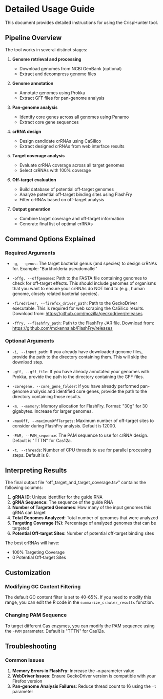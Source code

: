# Detailed Usage Guide

This document provides detailed instructions for using the CrispHunter tool.

## Pipeline Overview

The tool works in several distinct stages:

1. **Genome retrieval and processing**
   - Download genomes from NCBI GenBank (optional)
   - Extract and decompress genome files
   
2. **Genome annotation**
   - Annotate genomes using Prokka
   - Extract GFF files for pan-genome analysis
   
3. **Pan-genome analysis**
   - Identify core genes across all genomes using Panaroo
   - Extract core gene sequences
   
4. **crRNA design**
   - Design candidate crRNAs using CaSilico
   - Extract designed crRNAs from web interface results
   
5. **Target coverage analysis**
   - Evaluate crRNA coverage across all target genomes
   - Select crRNAs with 100% coverage
   
6. **Off-target evaluation**
   - Build database of potential off-target genomes
   - Analyze potential off-target binding sites using FlashFry
   - Filter crRNAs based on off-target analysis
   
7. **Output generation**
   - Combine target coverage and off-target information
   - Generate final list of optimal crRNAs

## Command Options Explained

### Required Arguments

- `-g, --genus`: The target bacterial genus (and species) to design crRNAs for. Example: "Burkholderia pseudomallei"

- `-offg, --offgenomes`: Path to the FASTA file containing genomes to check for off-target effects. This should include genomes of organisms that you want to ensure your crRNAs do NOT bind to (e.g., human genome, closely related bacterial species).

- `-firedriver, --firefox_driver_path`: Path to the GeckoDriver executable. This is required for web scraping the CaSilico results. Download from: https://github.com/mozilla/geckodriver/releases

- `-ffry, --flashfry_path`: Path to the FlashFry JAR file. Download from: https://github.com/mckennalab/FlashFry/releases

### Optional Arguments

- `-i, --input_path`: If you already have downloaded genome files, provide the path to the directory containing them. This will skip the download step.

- `-gff, --gff_file`: If you have already annotated your genomes with Prokka, provide the path to the directory containing the GFF files.

- `-coregene, --core_gene_folder`: If you have already performed pan-genome analysis and identified core genes, provide the path to the directory containing those results.

- `-m, --memory`: Memory allocation for FlashFry. Format: "30g" for 30 gigabytes. Increase for larger genomes.

- `-maxOff, --maximumOffTargets`: Maximum number of off-target sites to consider during FlashFry analysis. Default is 12000.

- `-PAM, --PAM_sequence`: The PAM sequence to use for crRNA design. Default is "TTTN" for Cas12a.

- `-t, --threads`: Number of CPU threads to use for parallel processing steps. Default is 8.

## Interpreting Results

The final output file "off_target_and_target_coverage.tsv" contains the following columns:

1. **gRNA ID**: Unique identifier for the guide RNA
2. **gRNA Sequence**: The sequence of the guide RNA
3. **Number of Targeted Genomes**: How many of the input genomes this gRNA can target
4. **Total Genomes Analyzed**: Total number of genomes that were analyzed
5. **Targeting Coverage (%)**: Percentage of analyzed genomes that can be targeted
6. **Potential Off-target Sites**: Number of potential off-target binding sites

The best crRNAs will have:
- 100% Targeting Coverage
- 0 Potential Off-target Sites

## Customization

### Modifying GC Content Filtering

The default GC content filter is set to 40-65%. If you need to modify this range, you can edit the R code in the `summarize_crawler_results` function.

### Changing PAM Sequence

To target different Cas enzymes, you can modify the PAM sequence using the `-PAM` parameter. Default is "TTTN" for Cas12a.

## Troubleshooting

### Common Issues

1. **Memory Errors in FlashFry**: Increase the `-m` parameter value
2. **WebDriver Issues**: Ensure GeckoDriver version is compatible with your Firefox version
3. **Pan-genome Analysis Failures**: Reduce thread count to 16 using the `-t` parameter
